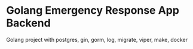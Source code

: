 
# Golang Emergency Response App Backend

Golang project with postgres, gin, gorm, log, migrate, viper, make, docker

